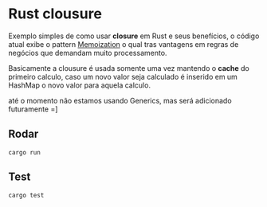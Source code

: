 # Rust clousure

Exemplo simples de como usar **closure** em Rust e seus benefícios, o código atual
exibe o pattern [Memoization](https://en.wikipedia.org/wiki/Memoization) o qual tras
vantagens em regras de negócios que demandam muito processamento.

Basicamente a clousure é usada somente uma vez mantendo o __cache__ do primeiro calculo,
caso um novo valor seja calculado é inserido em um HashMap o novo valor para aquela calculo.

até o momento não estamos usando Generics, mas será adicionado futuramente =]

## Rodar

```
cargo run
```

## Test

```
cargo test
```
